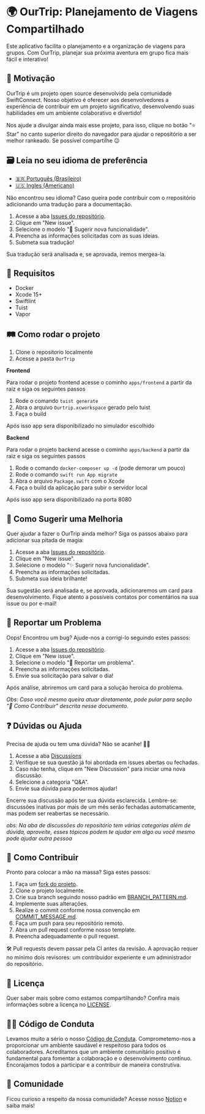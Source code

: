 # 🌍 OurTrip: Planejamento de Viagens Compartilhado

Este aplicativo facilita o planejamento e a organização de viagens para grupos. Com OurTrip, planejar sua próxima aventura em grupo fica mais fácil e interativo!

## 🌟 Motivação

OurTrip é um projeto open source desenvolvido pela comunidade SwiftConnect. Nosso objetivo é oferecer aos desenvolvedores a experiência de contribuir em um projeto significativo, desenvolvendo suas habilidades em um ambiente colaborativo e divertido!

Nos ajude a divulgar ainda mais esse projeto, para isso, clique no botão "⭐️ Star" no canto superior direito do navegador para ajudar o repositório a ser melhor rankeado. Se possível compartilhe 😉

## 🗃️ Leia no seu idioma de preferência

- [🇧🇷 Português (Brasileiro)](./docs/README.md)
- [🇺🇸 Ingles (Americano)](./README.md)

Não encontrou seu idioma? Caso queira pode contribuir com o rrepositório adicionando uma tradução para a documentação.

1. Acesse a aba [Issues do repositório](https://github.com/PaoloProdossimoLopes/OurTrip/issues).
2. Clique em "New issue".
3. Selecione o modelo "💬 Sugerir nova funcionalidade".
4. Preencha as informações solicitadas com as suas ideias.
5. Submeta sua tradução!

Sua tradução será analisada e, se aprovada, iremos mergea-la.

## 🧩 Requisitos

- Docker
- Xcode 15+
- Swiftlint
- Tuist
- Vapor

## 🛤️ Como rodar o projeto

1. Clone o repositorio localmente
2. Acesse a pasta `OurTrip`

**Frontend**

Para rodar o projeto frontend acesse o cominho `apps/frontend` a partir da raiz e siga os seguintes passos

1. Rode o comando `tuist generate`
2. Abra o arquivo `Ourtrip.xcworkspace` gerado pelo tuist
3. Faça o build

Após isso app sera disponibilizado no simulador escolhido

**Backend**

Para rodar o projeto backend acesse o cominho `apps/backend` a partir da raiz e siga os seguintes passos

1. Rode o comando `docker-composer up -d` (pode demorar um pouco)
1. Rode o comando `swift run App migrate`
1. Abra o arquivo `Package.swift` com o Xcode
1. Faça o build da aplicação para subir o servidor local

Após isso app sera disponibilizado na porta 8080

## 🚀 Como Sugerir uma Melhoria

Quer ajudar a fazer o OurTrip ainda melhor? Siga os passos abaixo para adicionar sua pitada de magia:

1. Acesse a aba [Issues do repositório](https://github.com/PaoloProdossimoLopes/OurTrip/issues).
2. Clique em "New issue".
3. Selecione o modelo "✨ Sugerir nova funcionalidade".
4. Preencha as informações solicitadas.
5. Submeta sua ideia brilhante!

Sua sugestão será analisada e, se aprovada, adicionaremos um card para desenvolvimento. Fique atento a possíveis contatos por comentários na sua issue ou por e-mail!

## 🐛 Reportar um Problema

Oops! Encontrou um bug? Ajude-nos a corrigi-lo seguindo estes passos:

1. Acesse a aba [Issues do repositório](https://github.com/PaoloProdossimoLopes/OurTrip/issues).
2. Clique em "New issue".
3. Selecione o modelo "🐛 Reportar um problema".
4. Preencha as informações solicitadas.
5. Envie sua solicitação para salvar o dia!

Após análise, abriremos um card para a solução heroica do problema.

_Obs: Caso você mesmo queira atuar diretamente, pode pular para seção "🤝 Como Contribuir" descrita nesse documento._

## ❓ Dúvidas ou Ajuda

Precisa de ajuda ou tem uma dúvida? Não se acanhe! 🙋‍♂️

1. Acesse a aba [Discussions](https://github.com/PaoloProdossimoLopes/OurTrip/discussions)
2. Verifique se sua questão já foi abordada em issues abertas ou fechadas.
3. Caso não tenha, clique em "New Discussion" para iniciar uma nova discussão.
4. Selecione a categoria "Q&A".
5. Envie sua dúvida para podermos ajudar!

Encerre sua discussão após ter sua dúvida esclarecida. Lembre-se: discussões inativas por mais de um mês serão fechadas automaticamente, mas podem ser reabertas se necessário.

_obs: Na aba de discussões do repositório tem várias categorias além de dúvida, aproveite, esses tópicos podem te ajudar em algo ou você mesmo pode ajudar outra pessoa_

## 🤝 Como Contribuir

Pronto para colocar a mão na massa? Siga estes passos:

1. Faça um [fork do projeto](https://docs.github.com/pt/pull-requests/collaborating-with-pull-requests/working-with-forks/about-forks).
2. Clone o projeto localmente.
3. Crie sua branch seguindo nosso padrão em [BRANCH_PATTERN.md](./BRANCH_PATTERN.md).
4. Implemente suas alterações.
5. Realize o commit conforme nossa convenção em [COMMIT_MESSAGE.md](./COMMIT_MESSAGE.md).
6. Faça um push para seu repositório remoto.
7. Abra um pull request conforme nosso template.
8. Preencha adequadamente o pull request.

🛠 Pull requests devem passar pela CI antes da revisão. A aprovação requer no mínimo dois revisores: um contribuidor experiente e um administrador do repositório.

## 📜 Licença

Quer saber mais sobre como estamos compartilhando? Confira mais informações sobre a licença no [LICENSE](./../../LICENSE).

## ✌🏼 Código de Conduta

Levamos muito a sério o nosso [Código de Conduta](./CODE_OF_CONDUCT). Comprometemo-nos a proporcionar um ambiente saudável e respeitoso para todos os colaboradores. Acreditamos que um ambiente comunitário positivo é fundamental para fomentar a colaboração e o desenvolvimento contínuo. Encorajamos todos a participar e a contribuir de maneira construtiva.

## 👥 Comunidade

Ficou curioso a respeito da nossa comunidade? Acesse nosso [Notion](https://paolo-prodossimo-lopes.notion.site/Swift-Connect-Feed-b2f769f82c524b1e84faa582e4d983e6) e saiba mais!
